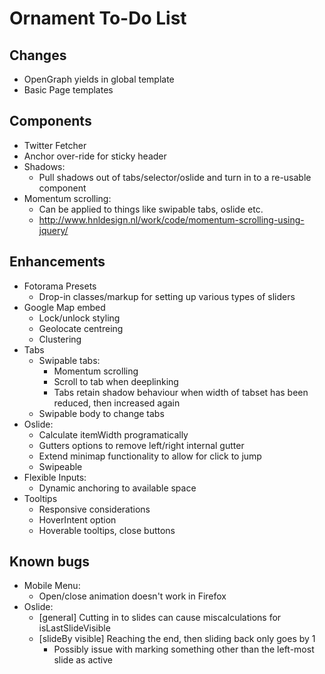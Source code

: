 # Ornament To-Do List

## Changes

- OpenGraph yields in global template
- Basic Page templates

## Components

- Twitter Fetcher
- Anchor over-ride for sticky header
- Shadows:
  - Pull shadows out of tabs/selector/oslide and turn in to a re-usable component
- Momentum scrolling:
  - Can be applied to things like swipable tabs, oslide etc.
  - http://www.hnldesign.nl/work/code/momentum-scrolling-using-jquery/

## Enhancements

- Fotorama Presets
  - Drop-in classes/markup for setting up various types of sliders
- Google Map embed
  - Lock/unlock styling
  - Geolocate centreing
  - Clustering
- Tabs
  - Swipable tabs:
    - Momentum scrolling
    - Scroll to tab when deeplinking
    - Tabs retain shadow behaviour when width of tabset has been reduced, then increased again
  - Swipable body to change tabs
- Oslide:
  - Calculate itemWidth programatically
  - Gutters options to remove left/right internal gutter
  - Extend minimap functionality to allow for click to jump
  - Swipeable
- Flexible Inputs:
  - Dynamic anchoring to available space
- Tooltips
  - Responsive considerations
  - HoverIntent option
  - Hoverable tooltips, close buttons

## Known bugs

- Mobile Menu:
  - Open/close animation doesn't work in Firefox
- Oslide:
  - [general] Cutting in to slides can cause miscalculations for isLastSlideVisible
  - [slideBy visible] Reaching the end, then sliding back only goes by 1
    - Possibly issue with marking something other than the left-most slide as active